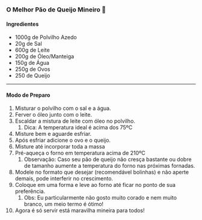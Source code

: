 ### O Melhor Pão de Queijo Mineiro :cheese: 

#### Ingredientes

* 1000g de Polvilho Azedo
* 20g de Sal
* 600g de Leite
* 200g de Óleo/Manteiga
* 150g de Água
* 250g de Ovos
* 250 de Queijo

---------------------------------

#### Modo de Preparo

1) Misturar o polvilho com o sal e a água. 
2) Ferver o óleo junto com o leite.
3) Escaldar a mistura de leite com óleo no polvilho. 
   1) Dica: A temperatura ideal é acima dos 75ºC
4) Misture bem e aguarde esfriar.
5) Após esfriar adicione o ovo e o queijo.
6) Misture até incorporar toda a massa
7) Pré-aqueça o forno em temperatura acima de 210ºC
   1) Observação: Caso seu pão de queijo não cresça bastante ou dobre de tamanho aumente a temperatura do forno nas próximas fornadas.
8) Modele no formato que desejar (recomendável bolinhas) e não aperte demais, pode interferir no crescimento.
9) Coloque em uma forma e leve ao forno até ficar no ponto de sua preferência.
   1) Obs: Eu particularmente não gosto muito corado e nem muito branco, um meio termo é ótimo!
10) Agora é só servir está maravilha mineira para todos!

